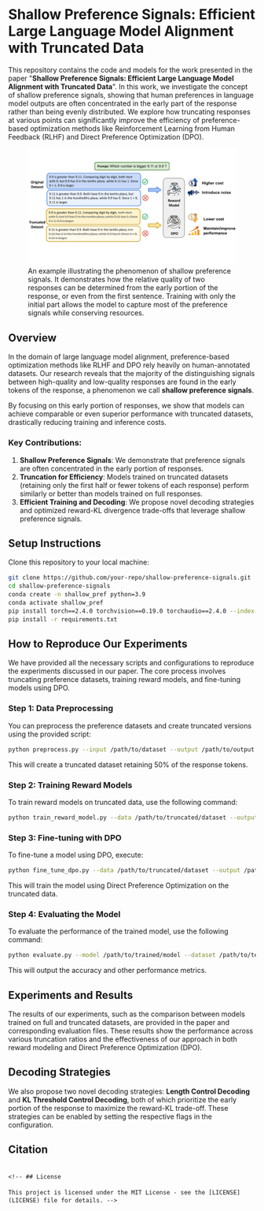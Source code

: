 
# Shallow Preference Signals: Efficient Large Language Model Alignment with Truncated Data

This repository contains the code and models for the work presented in the paper "**Shallow Preference Signals: Efficient Large Language Model Alignment with Truncated Data**". In this work, we investigate the concept of shallow preference signals, showing that human preferences in language model outputs are often concentrated in the early part of the response rather than being evenly distributed. We explore how truncating responses at various points can significantly improve the efficiency of preference-based optimization methods like Reinforcement Learning from Human Feedback (RLHF) and Direct Preference Optimization (DPO).

<figure>
  <img src="./figure1.pdf" alt="" />
  <figcaption>An example illustrating the phenomenon of shallow preference signals. It demonstrates how the relative quality of two responses can be determined from the early portion of the response, or even from the first sentence. Training with only the initial part allows the model to capture most of the preference signals while conserving resources.</figcaption>
</figure>

## Overview

In the domain of large language model alignment, preference-based optimization methods like RLHF and DPO rely heavily on human-annotated datasets. Our research reveals that the majority of the distinguishing signals between high-quality and low-quality responses are found in the early tokens of the response, a phenomenon we call **shallow preference signals**.

By focusing on this early portion of responses, we show that models can achieve comparable or even superior performance with truncated datasets, drastically reducing training and inference costs.

### Key Contributions:
1. **Shallow Preference Signals**: We demonstrate that preference signals are often concentrated in the early portion of responses.
2. **Truncation for Efficiency**: Models trained on truncated datasets (retaining only the first half or fewer tokens of each response) perform similarly or better than models trained on full responses.
3. **Efficient Training and Decoding**: We propose novel decoding strategies and optimized reward-KL divergence trade-offs that leverage shallow preference signals.

## Setup Instructions

Clone this repository to your local machine:

```bash
git clone https://github.com/your-repo/shallow-preference-signals.git
cd shallow-preference-signals
conda create -n shallow_pref python=3.9
conda activate shallow_pref
pip install torch==2.4.0 torchvision==0.19.0 torchaudio==2.4.0 --index-url https://download.pytorch.org/whl/cu124
pip install -r requirements.txt
```

## How to Reproduce Our Experiments

We have provided all the necessary scripts and configurations to reproduce the experiments discussed in our paper. The core process involves truncating preference datasets, training reward models, and fine-tuning models using DPO.

### Step 1: Data Preprocessing
You can preprocess the preference datasets and create truncated versions using the provided script:

```bash
python preprocess.py --input /path/to/dataset --output /path/to/output --truncate_percentage 50
```

This will create a truncated dataset retaining 50% of the response tokens.

### Step 2: Training Reward Models
To train reward models on truncated data, use the following command:

```bash
python train_reward_model.py --data /path/to/truncated/dataset --output /path/to/output
```

### Step 3: Fine-tuning with DPO
To fine-tune a model using DPO, execute:

```bash
python fine_tune_dpo.py --data /path/to/truncated/dataset --output /path/to/output
```

This will train the model using Direct Preference Optimization on the truncated data.

### Step 4: Evaluating the Model
To evaluate the performance of the trained model, use the following command:

```bash
python evaluate.py --model /path/to/trained/model --dataset /path/to/test/dataset
```

This will output the accuracy and other performance metrics.

## Experiments and Results

The results of our experiments, such as the comparison between models trained on full and truncated datasets, are provided in the paper and corresponding evaluation files. These results show the performance across various truncation ratios and the effectiveness of our approach in both reward modeling and Direct Preference Optimization (DPO).

## Decoding Strategies

We also propose two novel decoding strategies: **Length Control Decoding** and **KL Threshold Control Decoding**, both of which prioritize the early portion of the response to maximize the reward-KL trade-off. These strategies can be enabled by setting the respective flags in the configuration.

## Citation

<!-- If you find this work useful in your research, please cite our paper:

```
@article{yourpaper,
  title={Exploring Shallow Preference Signals in Human Feedback: Insights into Efficient Large Language Model Alignment},
  author={Author1, Author2, Author3},
  journal={arXiv},
  year={2024},
  url={https://arxiv.org/abs/xxxx.xxxxx}
} -->
```

<!-- ## License

This project is licensed under the MIT License - see the [LICENSE](LICENSE) file for details. -->
